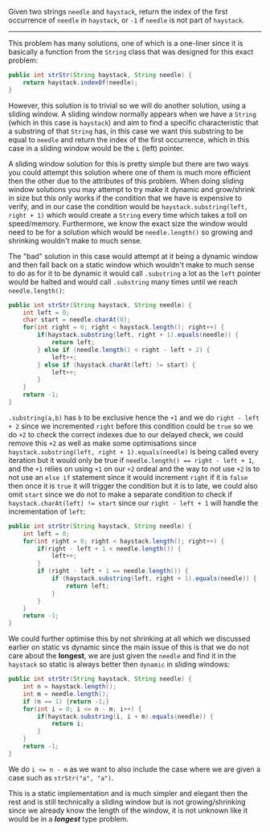 Given two strings `needle` and `haystack`, return the index of the first occurrence of `needle` in `haystack`, or `-1` if `needle` is not part of `haystack`.
***
This problem has many solutions, one of which is a one-liner since it is basically a function from the `String` class that was designed for this exact problem:
```java
public int strStr(String haystack, String needle) {
	return haystack.indexOf(needle);
}
```
However, this solution is to trivial so we will do another solution, using a sliding window. A sliding window normally appears when we have a `String` (which in this case is `haystack`) and aim to find a specific characteristic that a substring of that `String` has, in this case we want this substring to be equal to `needle` and return the index of the first occurrence, which in this case in a sliding window would be the `L` (left) pointer. 

A sliding window solution for this is pretty simple but there are two ways you could attempt this solution where one of them is much more efficient then the other due to the attributes of this problem. When doing sliding window solutions you may attempt to try make it dynamic and grow/shrink in size but this only works if the condition that we have is expensive to verify, and in our case the condition would be `haystack.substring(left, right + 1)` which would create a `String` every time which takes a toll on speed/memory. Furthermore, we know the exact size the window would need to be for a solution which would be `needle.length()` so growing and shrinking wouldn't make to much sense.

The "bad" solution in this case would attempt at it being a dynamic window and then fall back on a static window which wouldn't make to much sense to do as for it to be dynamic it would call `.substring` a lot as the `left` pointer would be halted and would call `.substring` many times until we reach `needle.length()`:

```java
public int strStr(String haystack, String needle) {
	int left = 0;
	char start = needle.charAt(0);
	for(int right = 0; right < haystack.length(); right++) {
		if(haystack.substring(left, right + 1).equals(needle)) {
			return left;
		} else if (needle.length() < right - left + 2) {
			left++;
		} else if (haystack.charAt(left) != start) {
			left++;
		}
	}
	return -1;
}
```
`.substring(a,b)` has `b` to be exclusive hence the `+1` and we do `right - left + 2` since we incremented `right` before this condition could be `true` so we do `+2` to check the correct indexes due to our delayed check, we could remove this `+2` as well as make some optimisations since `haystack.substring(left, right + 1).equals(needle)` is being called every iteration but it would only be true if `needle.length() == right - left + 1`, and the `+1` relies on using `+1` on our `+2` ordeal and the way to not use `+2` is to not use an `else if` statement since it would increment `right` if it is `false` then once it is `true` it will trigger the condition but it is to late, we could also omit `start` since we do not to make a separate condition to check if `haystack.charAt(left) != start` since our `right - left + 1` will handle the incrementation of `left`:
```java
public int strStr(String haystack, String needle) {
	int left = 0;
	for(int right = 0; right < haystack.length(); right++) {
		if(right - left + 1 < needle.length()) {
			left++;
		}
		if (right - left + 1 == needle.length()) {
			if (haystack.substring(left, right + 1).equals(needle)) {
				return left;
			}
		}
	}
	return -1;
}
```
We could further optimise this by not shrinking at all which we discussed earlier on static vs dynamic since the main issue of this is that we do not care about the **longest**, we are just given the `needle` and find it in the `haystack` so static is always better then `dynamic` in sliding windows:
```java
public int strStr(String haystack, String needle) {
	int n = haystack.length();
	int m = needle.length();
	if (n == 1) {return -1;}
	for(int i = 0; i <= n - m; i++) {
		if(haystack.substring(i, i + m).equals(needle)) {
			return i;
		}
	}
	return -1;
}
```
We do `i <= n - m` as we want to also include the case where we are given a case such as `strStr("a", "a")`.

This is a static implementation and is much simpler and elegant then the rest and is still technically a sliding window but is not growing/shrinking since we already know the length of the window, it is not unknown like it would be in a ***longest*** type problem.

